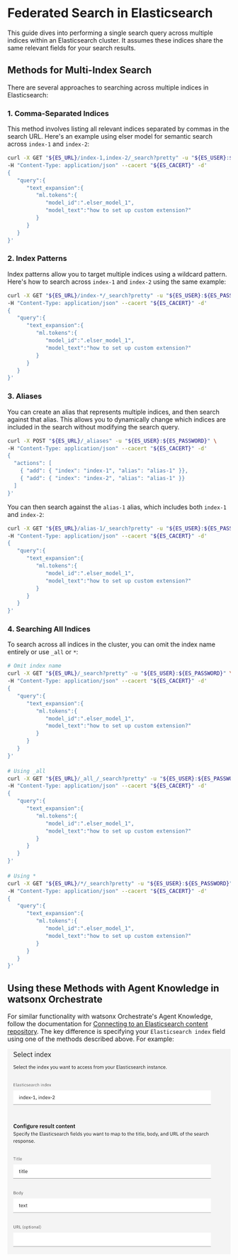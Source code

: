 # Federated Search in Elasticsearch

This guide dives into performing a single search query across multiple indices within an Elasticsearch cluster. It assumes these indices share the same relevant fields for your search results.

## Methods for Multi-Index Search

There are several approaches to searching across multiple indices in Elasticsearch:

### 1. Comma-Separated Indices

This method involves listing all relevant indices separated by commas in the search URL. Here's an example using elser model for semantic search across `index-1` and `index-2`:

```bash
curl -X GET "${ES_URL}/index-1,index-2/_search?pretty" -u "${ES_USER}:${ES_PASSWORD}" \
-H "Content-Type: application/json" --cacert "${ES_CACERT}" -d'
{
   "query":{
      "text_expansion":{
         "ml.tokens":{
            "model_id":".elser_model_1",
            "model_text":"how to set up custom extension?"
         }
      }
   }
}'
```

### 2. Index Patterns

Index patterns allow you to target multiple indices using a wildcard pattern. Here's how to search across `index-1` and `index-2` using the same example:

```bash
curl -X GET "${ES_URL}/index-*/_search?pretty" -u "${ES_USER}:${ES_PASSWORD}" \
-H "Content-Type: application/json" --cacert "${ES_CACERT}" -d'
{
   "query":{
      "text_expansion":{
         "ml.tokens":{
            "model_id":".elser_model_1",
            "model_text":"how to set up custom extension?"
         }
      }
   }
}'
```

### 3. Aliases
You can create an alias that represents multiple indices, and then search against that alias. This allows you to dynamically change which indices are included in the search without modifying the search query.

```bash
curl -X POST "${ES_URL}/_aliases" -u "${ES_USER}:${ES_PASSWORD}" \
-H "Content-Type: application/json" --cacert "${ES_CACERT}" -d'
{
  "actions": [
    { "add": { "index": "index-1", "alias": "alias-1" }},
    { "add": { "index": "index-2", "alias": "alias-1" }}
  ]
}'
```

You can then search against the `alias-1` alias, which includes both `index-1` and `index-2`:

```bash
curl -X GET "${ES_URL}/alias-1/_search?pretty" -u "${ES_USER}:${ES_PASSWORD}" \
-H "Content-Type: application/json" --cacert "${ES_CACERT}" -d'
{
   "query":{
      "text_expansion":{
         "ml.tokens":{
            "model_id":".elser_model_1",
            "model_text":"how to set up custom extension?"
         }
      }
   }
}'
```

### 4. Searching All Indices

To search across all indices in the cluster, you can omit the index name entirely or use `_all` or `*`:

```bash
# Omit index name
curl -X GET "${ES_URL}/_search?pretty" -u "${ES_USER}:${ES_PASSWORD}" \
-H "Content-Type: application/json" --cacert "${ES_CACERT}" -d'
{
   "query":{
      "text_expansion":{
         "ml.tokens":{
            "model_id":".elser_model_1",
            "model_text":"how to set up custom extension?"
         }
      }
   }
}'

# Using _all
curl -X GET "${ES_URL}/_all_/_search?pretty" -u "${ES_USER}:${ES_PASSWORD}" \
-H "Content-Type: application/json" --cacert "${ES_CACERT}" -d'
{
   "query":{
      "text_expansion":{
         "ml.tokens":{
            "model_id":".elser_model_1",
            "model_text":"how to set up custom extension?"
         }
      }
   }
}'

# Using *
curl -X GET "${ES_URL}/*/_search?pretty" -u "${ES_USER}:${ES_PASSWORD}" \
-H "Content-Type: application/json" --cacert "${ES_CACERT}" -d'
{
   "query":{
      "text_expansion":{
         "ml.tokens":{
            "model_id":".elser_model_1",
            "model_text":"how to set up custom extension?"
         }
      }
   }
}'
```

## Using these Methods with Agent Knowledge in watsonx Orchestrate

For similar functionality with watsonx Orchestrate's Agent Knowledge, follow the documentation for [Connecting to an Elasticsearch content repository](https://www.ibm.com/docs/en/watsonx/watson-orchestrate/base?topic=agents-connecting-elasticsearch-content-repository). The key difference is specifying your `Elasticsearch index` field using one of the methods described above. For example:

<img src="./assets/federated_search_official_search_extension.png" width="516" height="462" />
